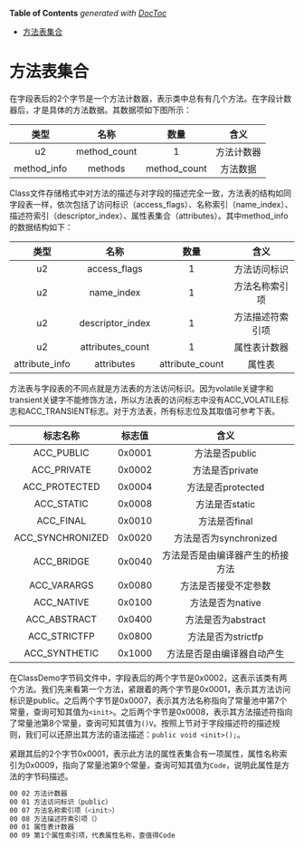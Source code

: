 <!-- START doctoc generated TOC please keep comment here to allow auto update -->
<!-- DON'T EDIT THIS SECTION, INSTEAD RE-RUN doctoc TO UPDATE -->
**Table of Contents**  *generated with [DocToc](https://github.com/thlorenz/doctoc)*

- [方法表集合](#%E6%96%B9%E6%B3%95%E8%A1%A8%E9%9B%86%E5%90%88)

<!-- END doctoc generated TOC please keep comment here to allow auto update -->

# 方法表集合

在字段表后的2个字节是一个方法计数器，表示类中总有有几个方法。在字段计数器后，才是具体的方法数据。其数据项如下图所示：

|类型|名称|数量|含义|
|:---:|:---:|:---:|:---:|
|u2|method_count|1|方法计数器|
|method_info|methods|method_count|方法数据|

Class文件存储格式中对方法的描述与对字段的描述完全一致，方法表的结构如同字段表一样，依次包括了访问标识（access_flags）、名称索引（name_index）、描述符索引（descriptor_index）、属性表集合（attributes）。其中method_info的数据结构如下：

|类型|名称|数量|含义|
|:---:|:---:|:---:|:---:|
|u2|access_flags|1|方法访问标识|
|u2|name_index|1|方法名称索引项|
|u2|descriptor_index|1|方法描述符索引项|
|u2|attributes_count|1|属性表计数器|
|attribute_info|attributes|attribute_count|属性表|

方法表与字段表的不同点就是方法表的方法访问标识。因为volatile关键字和transient关键字不能修饰方法，所以方法表的访问标志中没有ACC_VOLATILE标志和ACC_TRANSIENT标志。对于方法表，所有标志位及其取值可参考下表。

|标志名称|标志值|含义|
|:---:|:---:|:---:|
|ACC_PUBLIC|0x0001|方法是否public|
|ACC_PRIVATE|0x0002|方法是否private|
|ACC_PROTECTED|0x0004|方法是否protected|
|ACC_STATIC|0x0008|方法是否static|
|ACC_FINAL|0x0010|方法是否final|
|ACC_SYNCHRONIZED|0x0020|方法是否为synchronized|
|ACC_BRIDGE|0x0040|方法是否是由编译器产生的桥接方法|
|ACC_VARARGS|0x0080|方法是否接受不定参数|
|ACC_NATIVE|0x0100|方法是否为native|
|ACC_ABSTRACT|0x0400|方法是否为abstract|
|ACC_STRICTFP|0x0800|方法是否为strictfp|
|ACC_SYNTHETIC|0x1000|方法是否是由编译器自动产生|

在ClassDemo字节码文件中，字段表后的两个字节是0x0002，这表示该类有两个方法。我们先来看第一个方法，紧跟着的两个字节是0x0001，表示其方法访问标识是public。之后两个字节是0x0007，表示其方法名称指向了常量池中第7个常量，查询可知其值为`<init>`。之后两个字节是0x0008，表示其方法描述符指向了常量池第8个常量，查询可知其值为`()V`。按照上节对于字段描述符的描述规则，我们可以还原出其方法的语法描述：`public void <init>();`。

紧跟其后的2个字节0x0001，表示此方法的属性表集合有一项属性，属性名称索引为0x0009，指向了常量池第9个常量，查询可知其值为`Code`，说明此属性是方法的字节码描述。

```bash
00 02 方法计数器
00 01 方法访问标识（public）
00 07 方法名称索引项（<init>）
00 08 方法描述符索引项（）
00 01 属性表计数器
00 09 第1个属性索引项，代表属性名称，查值得Code
```
